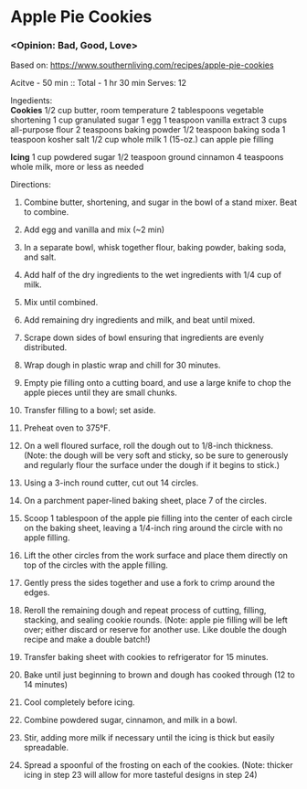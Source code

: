 # Apple Pie Cookies
### <Opinion: Bad, Good, Love>

Based on: https://www.southernliving.com/recipes/apple-pie-cookies   

Acitve - 50 min :: Total - 1 hr 30 min
Serves: 12   

Ingedients:  
__Cookies__
1/2 cup butter, room temperature 
2 tablespoons vegetable shortening
1 cup granulated sugar
1 egg
1 teaspoon vanilla extract
3 cups all-purpose flour
2 teaspoons baking powder
1/2 teaspoon baking soda
1 teaspoon kosher salt
1/2 cup whole milk
1 (15-oz.) can apple pie filling

__Icing__
1 cup powdered sugar
1/2 teaspoon ground cinnamon
4 teaspoons whole milk, more or less as needed

Directions:  
1. Combine butter, shortening, and sugar in the bowl of a stand mixer. Beat to combine.
2. Add egg and vanilla and mix (~2 min)
3. In a separate bowl, whisk together flour, baking powder, baking soda, and salt. 
4. Add half of the dry ingredients to the wet ingredients with 1/4 cup of milk. 
5. Mix until combined. 
6. Add remaining dry ingredients and milk, and beat until mixed. 
7. Scrape down sides of bowl ensuring that ingredients are evenly distributed. 
8. Wrap dough in plastic wrap and chill for 30 minutes.

9. Empty pie filling onto a cutting board, and use a large knife to chop the apple pieces until they are small chunks. 
10. Transfer filling to a bowl; set aside.

11. Preheat oven to 375°F. 
12. On a well floured surface, roll the dough out to 1/8-inch thickness. (Note: the dough will be very soft and sticky, so be sure to generously and regularly flour the surface under the dough if it begins to stick.) 
13. Using a 3-inch round cutter, cut out 14 circles. 
14. On a parchment paper-lined baking sheet, place 7 of the circles. 
15. Scoop 1 tablespoon of the apple pie filling into the center of each circle on the baking sheet, leaving a 1/4-inch ring around the circle with no apple filling.
16. Lift the other circles from the work surface and place them directly on top of the circles with the apple filling. 
17. Gently press the sides together and use a fork to crimp around the edges. 
18. Reroll the remaining dough and repeat process of cutting, filling, stacking, and sealing cookie rounds. (Note: apple pie filling will be left over; either discard or reserve for another use. Like double the dough recipe and make a double batch!) 
19. Transfer baking sheet with cookies to refrigerator for 15 minutes.

20. Bake until just beginning to brown and dough has cooked through (12 to 14 minutes) 
21. Cool completely before icing.

22. Combine powdered sugar, cinnamon, and milk in a bowl. 
23. Stir, adding more milk if necessary until the icing is thick but easily spreadable. 
24. Spread a spoonful of the frosting on each of the cookies.
(Note: thicker icing in step 23 will allow for more tasteful designs in step 24)
